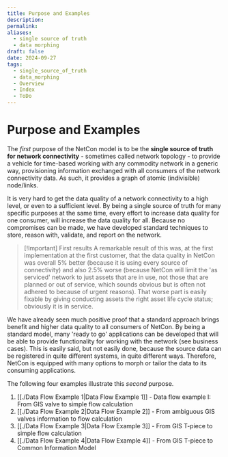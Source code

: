 ```yaml
---
title: Purpose and Examples
description: 
permalink: 
aliases:
  - single source of truth
  - data morphing
draft: false
date: 2024-09-27
tags:
  - single_source_of_truth
  - data_morphing
  - Overview
  - Index
  - ToDo
---
```

# Purpose and Examples

The *first* purpose of the NetCon model is to be the **single source of truth for network connectivity** - sometimes called network topology - to provide a vehicle for time-based working with any commodity network in a generic way, provisioning information exchanged with all consumers of the network connectivity data. As such, it provides a graph of atomic (indivisible) node/links.

It is very hard to get the data quality of a network connectivity to a high level, or even to a sufficient level. By being a single source of truth for many specific purposes at the same time, every effort to increase data quality for one consumer, will increase the data quality for all. Because no compromises can be made, we have developed standard techniques to store, reason with, validate, and report on the network.


> [!Important] First results
A remarkable result of this was, at the first implementation at the first customer, that the data quality in NetCon was overall 5% better (because it is using every source of connectivity) and also 2.5% worse (because NetCon will limit the 'as serviced' network to just assets that are in use, not those that are planned or out of service, which sounds obvious but is often not adhered to because of urgent reasons). That worse part is easily fixable by giving conducting assets the right asset life cycle status; obviously it is in service.

We have already seen much positive proof that a standard approach brings benefit and higher data quality to all consumers of NetCon. By being a standard model, many 'ready to go' applications can be developed that will be able to provide functionality for working with the network (see business cases). This is easily said, but not easily done, because the source data can be registered in quite different systems, in quite different ways. Therefore, NetCon is equipped with many options to morph or tailor the data to its consuming applications.

The following four examples illustrate this *second* purpose.
1. [[./Data Flow Example 1|Data Flow Example 1]] - Data flow example I: From GIS valve to simple flow calculation
2. [[./Data Flow Example 2|Data Flow Example 2]] - From ambiguous GIS valves information to flow calculation
3. [[./Data Flow Example 3|Data Flow Example 3]] - From GIS T-piece to simple flow calculation
4. [[./Data Flow Example 4|Data Flow Example 4]] - From GIS T-piece to Common Information Model
